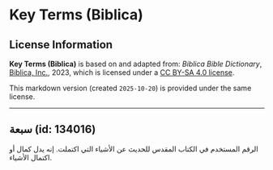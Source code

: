 # Key Terms (Biblica)

## License Information

**Key Terms (Biblica)** is based on and adapted from: _Biblica Bible Dictionary_, [Biblica, Inc.](https://www.biblica.com/), 2023, which is licensed under a [CC BY-SA 4.0 license](https://creativecommons.org/licenses/by-sa/4.0/legalcode.en).

This markdown version (created `2025-10-20`) is provided under the same license.



--------------------------------

## سبعة (id: 134016)

الرقم المستخدم في الكتاب المقدس للحديث عن الأشياء التي اكتملت. إنه يدل كمال أو اكتمال الأشياء.



